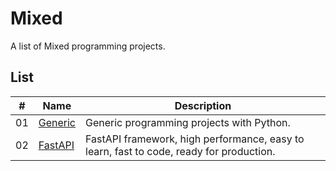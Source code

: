# Mixed

A list of Mixed programming projects.

## List

|  #  | Name                                  | Description                                                                                   |
| ----| --------------------------------------| ----------------------------------------------------------------------------------------------|
|  01 | [Generic](./generic/README.md)        | Generic programming projects with Python.                                                     |
|  02 | [FastAPI](./fastapi/README.md)        | FastAPI framework, high performance, easy to learn, fast to code, ready for production.       |
